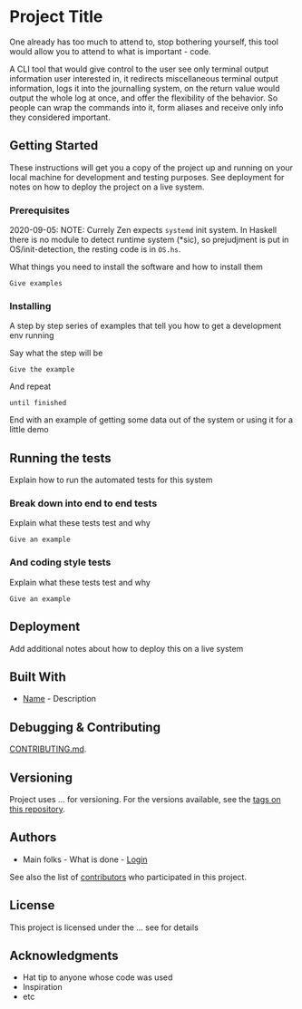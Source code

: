 # Project Title

One already has too much to attend to, stop bothering yourself, this tool would allow you to attend to what is important - code.

A CLI tool that would give control to the user see only terminal output information user interested in, it redirects miscellaneous terminal output information, logs it into the journalling system, on the return value would output the whole log at once, and offer the flexibility of the behavior. So people can wrap the commands into it, form aliases and receive only info they considered important.


## Getting Started

These instructions will get you a copy of the project up and running on your local machine for development and testing purposes. See deployment for notes on how to deploy the project on a live system.

### Prerequisites

2020-09-05: NOTE: Currely Zen expects `systemd` init system. In Haskell there is no module to detect runtime system (*sic), so prejudjment is put in OS/init-detection, the resting code is in `OS.hs`.

What things you need to install the software and how to install them

```
Give examples
```

### Installing

A step by step series of examples that tell you how to get a development env running

Say what the step will be

```
Give the example
```

And repeat

```
until finished
```

End with an example of getting some data out of the system or using it for a little demo

## Running the tests

Explain how to run the automated tests for this system

### Break down into end to end tests

Explain what these tests test and why

```
Give an example
```

### And coding style tests

Explain what these tests test and why

```
Give an example
```

## Deployment

Add additional notes about how to deploy this on a live system

## Built With

* [Name](address) - Description

## Debugging & Contributing

[CONTRIBUTING.md](address).

## Versioning

Project uses ... for versioning. For the versions available, see the [tags on this repository](https://github.com/your/project/tags). 

## Authors

* Main folks - What is done - [Login](account)

See also the list of [contributors](https://github.com/your/project/contributors) who participated in this project.

## License

This project is licensed under the ... see for details

## Acknowledgments

* Hat tip to anyone whose code was used
* Inspiration
* etc
